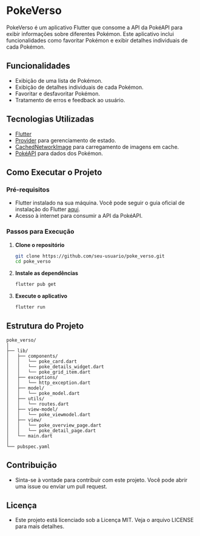 # PokeVerso

PokeVerso é um aplicativo Flutter que consome a API da PokéAPI para exibir informações sobre diferentes Pokémon. Este aplicativo inclui funcionalidades como favoritar Pokémon e exibir detalhes individuais de cada Pokémon.

## Funcionalidades

- Exibição de uma lista de Pokémon.
- Exibição de detalhes individuais de cada Pokémon.
- Favoritar e desfavoritar Pokémon.
- Tratamento de erros e feedback ao usuário.

## Tecnologias Utilizadas

- [Flutter](https://flutter.dev/)
- [Provider](https://pub.dev/packages/provider) para gerenciamento de estado.
- [CachedNetworkImage](https://pub.dev/packages/cached_network_image) para carregamento de imagens em cache.
- [PokéAPI](https://pokeapi.co/) para dados dos Pokémon.

## Como Executar o Projeto

### Pré-requisitos

- Flutter instalado na sua máquina. Você pode seguir o guia oficial de instalação do Flutter [aqui](https://flutter.dev/docs/get-started/install).
- Acesso à internet para consumir a API da PokéAPI.

### Passos para Execução

1. **Clone o repositório**

   ```sh
   git clone https://github.com/seu-usuario/poke_verso.git
   cd poke_verso

2. **Instale as dependências**

   ```sh
   flutter pub get

2. **Execute o aplicativo**

   ```sh
   flutter run

## **Estrutura do Projeto**

    poke_verso/
    │
    ├── lib/
    │   ├── components/
    │   │   └── poke_card.dart
    │   │   └── poke_details_widget.dart
    │   │   └── poke_grid_item.dart
    │   ├── exceptions/
    │   │   └── http_exception.dart
    │   ├── model/
    │   │   └── poke_model.dart
    │   ├── utils/
    │   │   └── routes.dart
    │   ├── view-model/
    │   │   └── poke_viewmodel.dart
    │   ├── view/
    │   │   └── poke_overview_page.dart
    │   │   └── poke_detail_page.dart
    │   └── main.dart
    │
    └── pubspec.yaml

## Contribuição

- Sinta-se à vontade para contribuir com este projeto. Você pode abrir uma issue ou enviar um pull request.

## Licença

- Este projeto está licenciado sob a Licença MIT. Veja o arquivo LICENSE para mais detalhes.